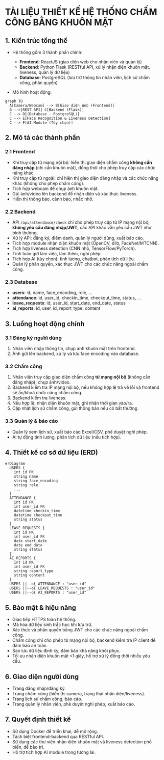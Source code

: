 # TÀI LIỆU THIẾT KẾ HỆ THỐNG CHẤM CÔNG BẰNG KHUÔN MẶT

## 1. Kiến trúc tổng thể

- Hệ thống gồm 3 thành phần chính:
  - **Frontend**: ReactJS (giao diện web cho nhân viên và quản lý)
  - **Backend**: Python Flask (RESTful API, xử lý nhận diện khuôn mặt, liveness, quản lý dữ liệu)
  - **Database**: PostgreSQL (lưu trữ thông tin nhân viên, lịch sử chấm công, phân quyền)

- Mô hình hoạt động:

```mermaid
graph TD
  A[Camera/Webcam] --> B[Giao diện Web (Frontend)]
  B -->|REST API| C[Backend (Flask)]
  C --> D[(Database - PostgreSQL)]
  C --> E[Face Recognition & Liveness Detection]
  C --> F[AI Module (Tùy chọn)]
```

## 2. Mô tả các thành phần

### 2.1 Frontend
- Khi truy cập từ mạng nội bộ: hiển thị giao diện chấm công **không cần đăng nhập** (chỉ cần khuôn mặt), đồng thời cho phép truy cập các chức năng khác.
- Khi truy cập từ ngoài: chỉ hiển thị giao diện đăng nhập và các chức năng khác (không cho phép chấm công).
- Tích hợp webcam để chụp ảnh khuôn mặt.
- Gửi ảnh/video lên backend để nhận diện và xác thực liveness.
- Hiển thị thông báo, cảnh báo, nhắc nhở.

### 2.2 Backend
- API `/api/attendance/check` chỉ cho phép truy cập từ IP mạng nội bộ, **không yêu cầu đăng nhập/JWT**; các API khác vẫn yêu cầu JWT như bình thường.
- Xử lý API: đăng ký, điểm danh, quản lý người dùng, xuất báo cáo.
- Tích hợp module nhận diện khuôn mặt (OpenCV, dlib, FaceNet/MTCNN).
- Tích hợp liveness detection (CNN nhỏ, TensorFlow/PyTorch).
- Tính toán giờ làm việc, làm thêm, nghỉ phép.
- Tích hợp AI (tùy chọn): tính lương, chatbot, phân tích dữ liệu.
- Quản lý phân quyền, xác thực JWT cho các chức năng ngoài chấm công.

### 2.3 Database
- **users**: id, name, face_encoding, role, ...
- **attendance**: id, user_id, checkin_time, checkout_time, status, ...
- **leave_requests**: id, user_id, start_date, end_date, status
- **ai_reports**: id, user_id, report_type, content

## 3. Luồng hoạt động chính

### 3.1 Đăng ký người dùng
1. Nhân viên nhập thông tin, chụp ảnh khuôn mặt trên frontend.
2. Ảnh gửi lên backend, xử lý và lưu face encoding vào database.

### 3.2 Chấm công
1. Nhân viên truy cập giao diện chấm công **từ mạng nội bộ** (không cần đăng nhập), chụp ảnh/video.
2. Backend kiểm tra IP mạng nội bộ, nếu không hợp lệ trả về lỗi và frontend sẽ ẩn/khoá chức năng chấm công.
3. Backend kiểm tra liveness.
4. Nếu hợp lệ, nhận diện khuôn mặt, ghi nhận thời gian vào/ra.
5. Cập nhật lịch sử chấm công, gửi thông báo nếu có bất thường.

### 3.3 Quản lý & báo cáo
- Quản lý xem lịch sử, xuất báo cáo Excel/CSV, phê duyệt nghỉ phép.
- AI tự động tính lương, phân tích dữ liệu (nếu tích hợp).

## 4. Thiết kế cơ sở dữ liệu (ERD)

```mermaid
erDiagram
  USERS {
    int id PK
    string name
    string face_encoding
    string role
    ...
  }
  ATTENDANCE {
    int id PK
    int user_id FK
    datetime checkin_time
    datetime checkout_time
    string status
  }
  LEAVE_REQUESTS {
    int id PK
    int user_id FK
    date start_date
    date end_date
    string status
  }
  AI_REPORTS {
    int id PK
    int user_id FK
    string report_type
    string content
  }
  USERS ||--o{ ATTENDANCE : "user_id"
  USERS ||--o{ LEAVE_REQUESTS : "user_id"
  USERS ||--o{ AI_REPORTS : "user_id"
```

## 5. Bảo mật & hiệu năng
- Giao tiếp HTTPS toàn hệ thống.
- Mã hóa dữ liệu sinh trắc học khi lưu trữ.
- Xác thực và phân quyền bằng JWT cho các chức năng ngoài chấm công.
- Chấm công chỉ cho phép từ mạng nội bộ, backend kiểm tra IP client để đảm bảo an toàn.
- Sao lưu dữ liệu định kỳ, đảm bảo khả năng khôi phục.
- Tối ưu nhận diện khuôn mặt <1 giây, hỗ trợ xử lý đồng thời nhiều yêu cầu.

## 6. Giao diện người dùng
- Trang đăng nhập/đăng ký.
- Trang chấm công (hiển thị camera, trạng thái nhận diện/liveness).
- Trang lịch sử chấm công, báo cáo.
- Trang quản lý nhân viên, phê duyệt nghỉ phép, xuất báo cáo.

## 7. Quyết định thiết kế
- Sử dụng Docker để triển khai, dễ mở rộng.
- Tách biệt frontend-backend qua RESTful API.
- Sử dụng các thư viện nhận diện khuôn mặt và liveness detection phổ biến, dễ bảo trì.
- Hỗ trợ tích hợp AI module trong tương lai.
